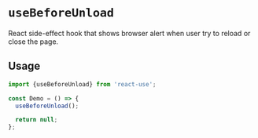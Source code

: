# `useBeforeUnload`

React side-effect hook that shows browser alert when user try to reload or close the page.


## Usage

```jsx
import {useBeforeUnload} from 'react-use';

const Demo = () => {
  useBeforeUnload();

  return null;
};
```
